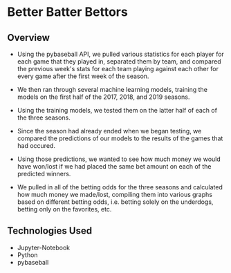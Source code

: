 # Better Batter Bettors

## Overview

 - Using the pybaseball API, we pulled various statistics for each player for each game that they played in, separated them by team, and compared the previous week's stats for each team playing against each other for every game after the first week of the season.

 - We then ran through several machine learning models, training the models on the first half of the 2017, 2018, and 2019 seasons.

 - Using the training models, we tested them on the latter half of each of the three seasons.

 - Since the season had already ended when we began testing, we compared the predictions of our models to the results of the games that had occured.

 - Using those predictions, we wanted to see how much money we would have won/lost if we had placed the same bet amount on each of the predicted winners.

 - We pulled in all of the betting odds for the three seasons and calculated how much money we made/lost, compiling them into various graphs based on different betting odds, i.e. betting solely on the underdogs, betting only on the favorites, etc.


## Technologies Used

 - Jupyter-Notebook
 - Python
 - pybaseball